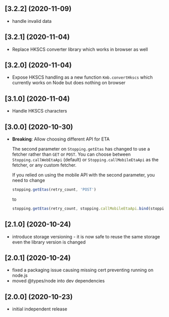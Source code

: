 ## [3.2.2] (2020-11-09)
* handle invalid data

## [3.2.1] (2020-11-04)
* Replace HKSCS converter library which works in browser as well

## [3.2.0] (2020-11-04)
* Expose HKSCS handling as a new function `Kmb.convertHkscs` which currently works on Node but does nothing on browser

## [3.1.0] (2020-11-04)
* Handle HKSCS characters

## [3.0.0] (2020-10-30)
* **Breaking**: Allow choosing different API for ETA
  
  The second parameter on `Stopping.getEtas` has changed to use a fetcher rather than `GET` or `POST`.
  You can choose between `Stopping.callWebEtaApi` (default) or `Stopping.callMobileEtaApi` as the fetcher,
  or any custom fetcher.
  
  If you relied on using the mobile API with the second parameter, you need to change
  
  ```javascript
  stopping.getEtas(retry_count, 'POST')
  ```
  
  to
  
  ```javascript
  stopping.getEtas(retry_count, stopping.callMobileEtaApi.bind(stopping, 'POST'))
  ```

## [2.1.0] (2020-10-24)
* introduce storage versioning - it is now safe to reuse the same storage even the library version is changed

## [2.0.1] (2020-10-24)
* fixed a packaging issue causing missing cert preventing running on node.js
* moved @types/node into dev dependencies

## [2.0.0] (2020-10-23)
* initial independent release

